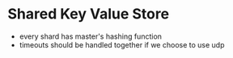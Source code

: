 # Shared Key Value Store
- every shard has master's hashing function
- timeouts should be handled together if we choose to use udp
